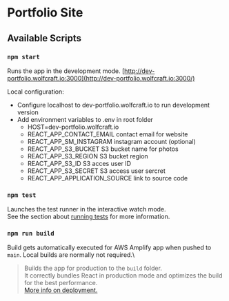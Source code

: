 # Portfolio Site

## Available Scripts

### `npm start`

Runs the app in the development mode. [http://dev-portfolio.wolfcraft.io:3000](http://dev-portfolio.wolfcraft.io:3000/)

Local configuration: 
- Configure localhost to dev-portfolio.wolfcraft.io to run development version
- Add environment variables to .env in root folder
    - HOST=dev-portfolio.wolfcraft.io
    - REACT_APP_CONTACT_EMAIL contact email for website
    - REACT_APP_SM_INSTAGRAM instagram account (optional)
    - REACT_APP_S3_BUCKET S3 bucket name for photos
    - REACT_APP_S3_REGION S3 bucket region
    - REACT_APP_S3_ID S3 acces user ID
    - REACT_APP_S3_SECRET S3 access user sercret
    - REACT_APP_APPLICATION_SOURCE link to source code


### `npm test`

Launches the test runner in the interactive watch mode.\
See the section about [running tests](https://facebook.github.io/create-react-app/docs/running-tests) for more information.

### `npm run build`

Build gets automatically executed for AWS Amplify app when pushed to `main`. Local builds are normally not required.\

> Builds the app for production to the `build` folder.\
It correctly bundles React in production mode and optimizes the build for the best performance.\
[More info on deployment.](https://facebook.github.io/create-react-app/docs/deployment)
